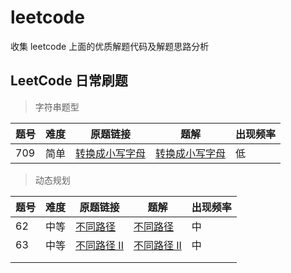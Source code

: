 # leetcode

收集 leetcode 上面的优质解题代码及解题思路分析

## LeetCode 日常刷题

> 字符串题型

| 题号 | 难度 | 原题链接                                                     | 题解                                            | 出现频率 |
| ---- | ---- | ------------------------------------------------------------ | ----------------------------------------------- | -------- |
| 709  | 简单 | [转换成小写字母](https://leetcode-cn.com/problems/to-lower-case/) | [转换成小写字母](src/to-lower-case/solution.md) | 低       |

> 动态规划

| 题号 | 难度 | 原题链接 | 题解 | 出现频率 |
| ---- | ---- | ---- | ---- | ---- |
| 62   | 中等 | [不同路径](https://leetcode-cn.com/problems/unique-paths/)   | [不同路径](src/unique-paths/solution.md)    | 中 |
| 63 | 中等 | [不同路径 II](https://leetcode-cn.com/problems/unique-paths-ii/) | [不同路径 II](unique-paths-ii/solution.md) | 中 |
|      |      |      |      |      |
|      |      |      |      |      |

